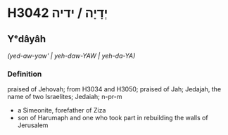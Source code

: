 # H3042 יְדָיָה / ידיה

## Yᵉdâyâh

_(yed-aw-yaw' | yeh-daw-YAW | yeh-da-YA)_

### Definition

praised of Jehovah; from H3034 and H3050; praised of Jah; Jedajah, the name of two Israelites; Jedaiah; n-pr-m

- a Simeonite, forefather of Ziza
- son of Harumaph and one who took part in rebuilding the walls of Jerusalem
